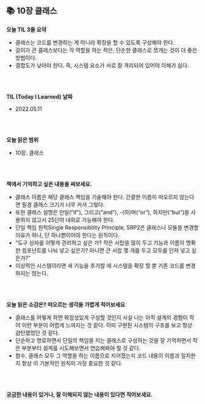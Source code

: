 ## 📚 10장 클래스 

**오늘 TIL 3줄 요약**
- 클래스는 코드를 변경하는 게 아니라 확장을 할 수 있도록 구성해야 한다.
- 길이가 큰 클래스보다는 각 역할을 하는 작은, 단순한 클래스로 쪼개는 것이 더 좋은 방법이다.
- 결합도가 낮아야 한다. 즉, 시스템 요소가 서로 잘 격리되어 있어야 이해가 쉽다.
<br/>  
<br/>  

**TIL (Today I Learned) 날짜**
- 2022.05.11
<br/>
<br/>  

**오늘 읽은 범위**
- 10장. 클래스 
<br/>
<br/>  

**책에서 기억하고 싶은 내용을 써보세요.**
- 클래스 이름은 해당 클래스 책임을 기술해야 한다. 간결한 이름이 떠오르지 않는다면 필경 클래스 크기가 너무 커서 그렇다.
- 또한 클래스 설명은 만일(“if”), 그리고(“and”), -(하)며(“or”), 하지만(“but”)을 사용하지 않고서 25단어 내외로 가능해야 한다.
- 단일 책임 원칙Single Responsibility Principle, SRP2은 클래스나 모듈을 변경할 이유가 하나, 단 하나뿐이어야 한다는 원칙이다.
- “도구 상자를 어떻게 관리하고 싶은 가? 작은 서랍을 많이 두고 기능과 이름이 명확한 컴포넌트를 나눠 넣고 싶은가? 아니면 큰 서랍 몇 개를 두고 모두를 던져 넣고 싶은가?”
- 이상적인 시스템이라면 새 기능을 추가할 때 시스템을 확장 할 뿐 기존 코드를 변경하지는 않는다.
<br/>
<br/>

**오늘 읽은 소감은? 떠오르는 생각을 가볍게 적어보세요**
- 클래스를 어떻게 하면 확장성있게 구성할 것인지 사실 나는 아직 설계의 경험이 적어 이런 부분이 어렵게 느껴지는 것 같다. 이미 구현된 시스템의 구조를 보고 항상 감탄했었던 것 같다.
- 단순하고 명료하면서 단일의 책임을 지는 클래스로 구성하는 것을 잘 기억하면서 작은 부분부터 설계를  시도해보면서 연습해봐야 할 것 같다.
- 함수, 클래스 모두 그 역할을 하는 이름으로 지어졌는지 코드 내용이 이름과 일치한 지 항상 이 기본적인 원칙이 가장 중요한 것 같다.
<br/>
<br/>

**궁금한 내용이 있거나, 잘 이해되지 않는 내용이 있다면 적어보세요.**
